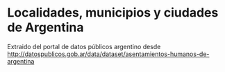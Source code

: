 Localidades, municipios y ciudades de Argentina
================

Extraido del portal de datos públicos argentino desde http://datospublicos.gob.ar/data/dataset/asentamientos-humanos-de-argentina